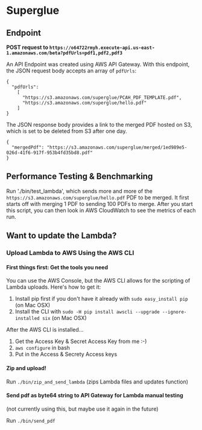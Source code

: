 # Superglue

## Endpoint

**POST request to `https://o64722rmyh.execute-api.us-east-1.amazonaws.com/beta?pdfUrls=pdf1,pdf2,pdf3`**

An API Endpoint was created using AWS API Gateway. With this endpoint, the JSON request body accepts an array of `pdfUrls`:

```
{
  "pdfUrls":
    [
      "https://s3.amazonaws.com/superglue/PCAH_PDF_TEMPLATE.pdf",
      "https://s3.amazonaws.com/superglue/hello.pdf"
    ]
}
```

The JSON response body provides a link to the merged PDF hosted on S3, which is set to be deleted from S3 after one day.

```
{
  "mergedPdf": "https://s3.amazonaws.com/superglue/merged/1ed989e5-026d-41f6-917f-953b4fd35bd8.pdf"
}
```

## Performance Testing & Benchmarking

Run './bin/test_lambda', which sends more and more of the `https://s3.amazonaws.com/superglue/hello.pdf` PDF to be merged. It first starts off with merging 1 PDF to sending 100 PDFs to merge. After you start this script, you can then look in AWS CloudWatch to see the metrics of each run.

## Want to update the Lambda?

### Upload Lambda to AWS Using the AWS CLI

#### First things first: Get the tools you need

You can use the AWS Console, but the AWS CLI allows for the scripting of Lambda uploads. Here's how to get it:

1. Install pip first if you don't have it already with `sudo easy_install pip` (on Mac OSX)
2. Install the CLI with `sudo -H pip install awscli --upgrade --ignore-installed six` (on Mac OSX)

After the AWS CLI is installed...

1. Get the Access Key & Secret Access Key from me :-)
2. `aws configure` in bash
3. Put in the Access & Secrety Access keys

#### Zip and upload!

Run `./bin/zip_and_send_lambda` (zips Lambda files and updates function)

#### Send pdf as byte64 string to API Gateway for Lambda manual testing

(not currently using this, but maybe use it again in the future)

Run `./bin/send_pdf`
